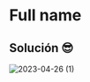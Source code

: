 # Full name

## Solución 😎

![2023-04-26 (1)](https://user-images.githubusercontent.com/52138695/235328140-c3d0facf-fa3f-4c37-9ee2-4046a9dd4903.png)
